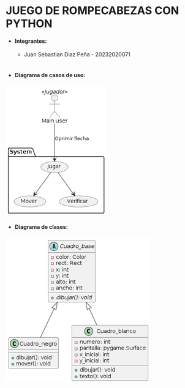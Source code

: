 JUEGO DE ROMPECABEZAS CON PYTHON
======

* #### Integrantes:
    - Juan Sebastian Diaz Peña - 20232020071 
    <br>

* #### Diagrama de casos de uso: <br>
![Diagrama de casos de uso](out/casos_de_uso/caso_de_uso_puzzle.png)

* #### Diagrama de clases: <br>
![Diagrama de casos de uso](out/diagrama_clases/clases.png)